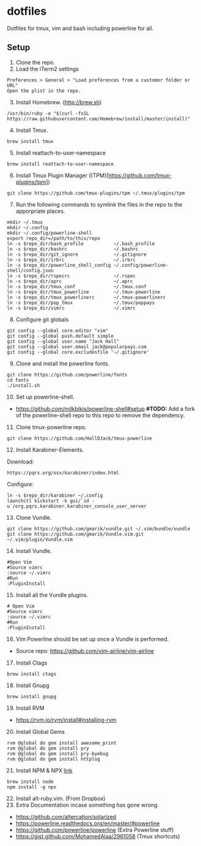 # dotfiles
Dotfiles for tmux, vim and bash including powerline for all.

## Setup
1. Clone the repo.
2. Load the iTerm2 settings

  ```
  Preferences > General > "Load preferences from a customer folder or URL"
  Open the plist in the repo.
  ```
3. Install Homebrew. (http://brew.sh)

  ```
  /usr/bin/ruby -e "$(curl -fsSL https://raw.githubusercontent.com/Homebrew/install/master/install)"
  ```
4. Install Tmux.

  ```
  brew install tmux
  ```
5. Install reattach-to-user-namespace

  ```
  brew install reattach-to-user-namespace
  ```
6. Install Tmux Plugin Manager ((TPM)[https://github.com/tmux-plugins/tpm])

  ```
  git clone https://github.com/tmux-plugins/tpm ~/.tmux/plugins/tpm
  ```
7. Run the following commands to symlink the files in the repo to the apporpriate places.

  ```
  mkdir ~/.tmux
  mkdir ~/.config
  mkdir ~/.config/powerline-shell
  export repo_dir=/path/to/this/repo
  ln -s $repo_dir/bash_profile           ~/.bash_profile
  ln -s $repo_dir/bashrc                 ~/.bashrc
  ln -s $repo_dir/git_ignore             ~/.gitignore
  ln -s $repo_dir/irbrc                  ~/.irbrc
  ln -s $repo_dir/powerline_shell_config ~/.config/powerline-shell/config.json
  ln -s $repo_dir/rspecrc                ~/.rspec
  ln -s $repo_dir/aprc                   ~/.aprc
  ln -s $repo_dir/tmux_conf              ~/.tmux.conf
  ln -s $repo_dir/tmux_powerline         ~/.tmux-powerline
  ln -s $repo_dir/tmux_powerlinerc       ~/.tmux-powerlinerc
  ln -s $repo_dir/pop_tmux               ~/.tmux/poppays
  ln -s $repo_dir/vimrc                  ~/.vimrc
  ```
8. Configure git globals

  ```
  git config --global core.editor "vim"
  git config --global push.default simple
  git config --global user.name "Jack Hall"
  git config --global user.email jack@popularpays.com
  git config --global core.excludesfile '~/.gitignore'
  ```
9. Clone and install the powerline fonts.

  ```
  git clone https://github.com/powerline/fonts
  cd fonts
  ./install.sh
  ```
10. Set up powerline-shell.
  - https://github.com/milkbikis/powerline-shell#setup **#TODO:** Add a fork of the powerline-shell repo to this repo to remove the dependency.
11. Clone tmux-powerline repo.

  ```
  git clone https://github.com/HallDJack/tmux-powerline
  ```
12. Install Karabiner-Elements.

  Download:
  ```
  https://pqrs.org/osx/karabiner/index.html
  ```
  Configure:
  ```
  ln -s $repo_dir/karabiner ~/.config
  launchctl kickstart -k gui/`id -u`/org.pqrs.karabiner.karabiner_console_user_server
  ```
13. Clone Vundle.

  ```
  git clone https://github.com/gmarik/vundle.git ~/.vim/bundle/vundle
  git clone https://github.com/gmarik/Vundle.vim.git ~/.vim/plugin/Vundle.vim
  ```
14. Install Vundle.

  ```
  #Open Vim
  #Source vimrc
  :source ~/.vimrc
  #Run
  :PluginInstall
  ```
15. Install all the Vundle plugins.

  ```vim
  # Open Vim
  #Source vimrc
  :source ~/.vimrc
  #Run
  :PluginInstall
  ```
16. Vim Powerline should be set up once a Vundle is performed.
  - Source repo: https://github.com/vim-airline/vim-airline
17. Install Ctags
  ```
  brew install ctags
  ```
18. Install Gnupg

  ```
  brew install gnupg
  ```
19. Install RVM
  - https://rvm.io/rvm/install#installing-rvm
20. Install Global Gems

  ```
  rvm @global do gem install awesome_print
  rvm @global do gem install pry
  rvm @global do gem install pry-byebug
  rvm @global do gem install httplog
  ```
21. Install NPM & NPX [link](https://medium.com/@kkostov/how-to-install-node-and-npm-on-macos-using-homebrew-708e2c3877bd)

  ```
  brew install node
  npm install -g npx
  ```
22. Install alt-ruby.vim. (From Dropbox)
23. Extra Documentation incase something has gone wrong.
  - https://github.com/altercation/solarized
  - https://powerline.readthedocs.org/en/master/#powerline
  - https://github.com/powerline/powerline (Extra Powerline stuff)
  - https://gist.github.com/MohamedAlaa/2961058 (Tmux shortcuts)
